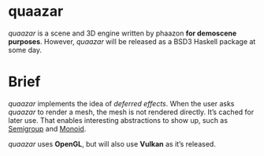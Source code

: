 # quaazar

*quaazar* is a scene and 3D engine written by phaazon **for demoscene purposes**.
However, *quaazar* will be released as a BSD3 Haskell package at some day.

# Brief

*quaazar* implements the idea of *deferred effects*. When the user asks *quaazar*
to render a mesh, the mesh is not rendered directly. It’s cached for later use.
That enables interesting abstractions to show up, such as
[Semigroup](https://hackage.haskell.org/package/semigroups-0.16.2.2/docs/Data-Semigroup.html#t:Semigroup)
and [Monoid](http://hackage.haskell.org/package/base-4.7.0.2/docs/Data-Monoid.html#t:Monoid).

*quaazar* uses **OpenGL**, but will also use **Vulkan** as it’s released.
